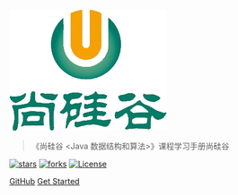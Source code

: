 ![logo](_media/atguigu_logo.png)

> 《尚硅谷 <Java 数据结构和算法>》课程学习手册尚硅谷

[![stars](https://badgen.net/github/stars/dongzl/Data-Structures-Algorithm?icon=github&color=4ab8a1)](https://github.com/dongzl/Data-Structures-Algorithm) 
[![forks](https://badgen.net/github/forks/dongzl/Data-Structures-Algorithm?icon=github&color=4ab8a1)](https://github.com/dongzl/Data-Structures-Algorithm)
[![License](https://img.shields.io/badge/license-Apache%202-4EB1BA.svg)](https://www.apache.org/licenses/LICENSE-2.0.html)

[GitHub](https://github.com/dongzl/Data-Structures-Algorithm/)
[Get Started](README.md)